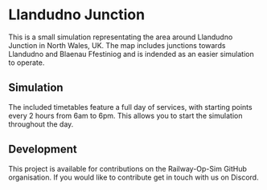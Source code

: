 # Llandudno Junction

This is a small simulation representating the area around Llandudno Junction in North Wales, UK. The map includes junctions towards Llandudno and Blaenau Ffestiniog and is indended as an easier simulation to operate.

## Simulation

The included timetables feature a full day of services, with starting points every 2 hours from 6am to 6pm. This allows you to start the simulation throughout the day.

## Development

This project is available for contributions on the Railway-Op-Sim GitHub organisation. If you would like to contribute get in touch with us on Discord.